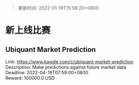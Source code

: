 > 更新时间: 2022-01-19T15:59:20+0800 

# 新上线比赛


## Ubiquant Market Prediction
Link: https://www.kaggle.com/c/ubiquant-market-prediction  
Description: Make predictions against future market data  
Deadline: 2022-04-19T07:59:00+0800  
Reward: 100000.0 USD  

